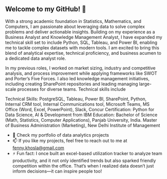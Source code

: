 ## Welcome to my GitHub! 👋

<!--**FennyKB/FennyKB** is a ✨ _special_ ✨ repository because its `README.md` (this file) appears on your GitHub profile.-->

With a strong academic foundation in Statistics, Mathematics, and Computers, I am passionate about leveraging data to solve complex problems and deliver actionable insights. Building on my experience as a Business Analyst and Knowledge Management Analyst, I have expanded my technical skill set to include Python, SQL, Tableau, and Power BI, enabling me to tackle complex datasets with modern tools. I am excited to bring this blend of analytical expertise, technical proficiency, and business acumen to a dedicated data analyst role.

In my previous roles, I worked on market sizing, industry and competitive analysis, and process improvement while applying frameworks like SWOT and Porter’s Five Forces. I also led knowledge management initiatives, including creating SharePoint repositories and leading managing large-scale processes for diverse teams.
Technical skills include 

Technical Skills: PostgreSQL, Tableau, Power BI, SharePoint, Python, Internal CRM tool, Internal Communications tool, Microsoft Teams, MS Office (Word, Excel, PowerPoint), Slack, Concur
Certification: Python for Data Science, AI & Development from IBM
Education: Bachelor of Science (Math, Statistics, Computer Applications), Panjab University, India.
Master of Business Administration (Marketing), New Delhi Institute of Management

- 🔭 Check my portfolio of data analytics projects
- 📫 If you like my projects, feel free to reach out to me at fenny.khosla@gmail.com
- ⚡ Fun fact: I once built an excel-based utilization tracker to analyze team productivity, and it not only identified trends but also sparked friendly competition within the office. That’s when I realized data doesn’t just inform decisions—it can inspire people too!
